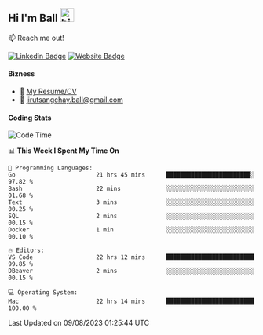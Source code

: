 ## Hi I'm Ball <img src="https://user-images.githubusercontent.com/1303154/88677602-1635ba80-d120-11ea-84d8-d263ba5fc3c0.gif" width="28px" height="28px" alt="hi">
 
:mailbox: Reach me out!

[![Linkedin Badge](https://img.shields.io/badge/-Jirut-0e76a8?style=flat&labelColor=0e76a8&logo=linkedin&logoColor=white)](https://www.linkedin.com/in/jirut-sangchay-338370251)
[![Website Badge](https://img.shields.io/badge/Website-184aa8?logo=website&logoColor=)](https://resume-jirut.web.app)

<!-- TODO: Add last video link -->
#### Bizness
- :paperclip: [My Resume/CV](https://github.com/Jirut01/Jirut01/blob/main/resume_jirut.pdf)
- :email: jirutsangchay.ball@gmail.com

#### Coding Stats


<!--START_SECTION:waka-->
![Code Time](http://img.shields.io/badge/Code%20Time-144%20hrs%2021%20mins-blue)

📊 **This Week I Spent My Time On** 

```text
💬 Programming Languages: 
Go                       21 hrs 45 mins      ████████████████████████░   97.82 % 
Bash                     22 mins             ░░░░░░░░░░░░░░░░░░░░░░░░░   01.68 % 
Text                     3 mins              ░░░░░░░░░░░░░░░░░░░░░░░░░   00.25 % 
SQL                      2 mins              ░░░░░░░░░░░░░░░░░░░░░░░░░   00.15 % 
Docker                   1 min               ░░░░░░░░░░░░░░░░░░░░░░░░░   00.10 % 

🔥 Editors: 
VS Code                  22 hrs 12 mins      █████████████████████████   99.85 % 
DBeaver                  2 mins              ░░░░░░░░░░░░░░░░░░░░░░░░░   00.15 % 

💻 Operating System: 
Mac                      22 hrs 14 mins      █████████████████████████   100.00 % 
```


 Last Updated on 09/08/2023 01:25:44 UTC
<!--END_SECTION:waka-->
